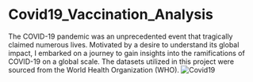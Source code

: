 # Covid19_Vaccination_Analysis

The COVID-19 pandemic was an unprecedented event that tragically claimed numerous lives. Motivated by a desire to understand its global impact, I embarked on a journey to gain insights into the ramifications of COVID-19 on a global scale. The datasets utilized in this project were sourced from the World Health Organization (WHO).
![Covid19](https://github.com/DivyaChhaprwal/Covid19_Vaccination_Analysis/assets/69366843/45409528-2422-4e22-b01c-b5cde9e7480e)
